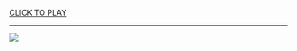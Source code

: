 
<a href="https://premium76.site?title=unblocked_games_cookie_clicker_2&ref=13M">CLICK TO PLAY</a></h3>
<hr>

<a href="https://premium76.site?title=unblocked_games_cookie_clicker_2&ref=13M"><img src="https://clearcache.store/games.png"></a>


